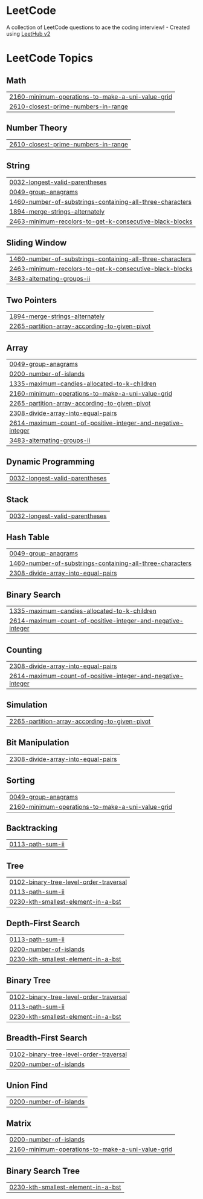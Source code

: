 # LeetCode
A collection of LeetCode questions to ace the coding interview! - Created using [LeetHub v2](https://github.com/arunbhardwaj/LeetHub-2.0)

<!---LeetCode Topics Start-->
# LeetCode Topics
## Math
|  |
| ------- |
| [2160-minimum-operations-to-make-a-uni-value-grid](https://github.com/dheeraj247/LeetCode/tree/master/2160-minimum-operations-to-make-a-uni-value-grid) |
| [2610-closest-prime-numbers-in-range](https://github.com/dheeraj247/LeetCode/tree/master/2610-closest-prime-numbers-in-range) |
## Number Theory
|  |
| ------- |
| [2610-closest-prime-numbers-in-range](https://github.com/dheeraj247/LeetCode/tree/master/2610-closest-prime-numbers-in-range) |
## String
|  |
| ------- |
| [0032-longest-valid-parentheses](https://github.com/dheeraj247/LeetCode/tree/master/0032-longest-valid-parentheses) |
| [0049-group-anagrams](https://github.com/dheeraj247/LeetCode/tree/master/0049-group-anagrams) |
| [1460-number-of-substrings-containing-all-three-characters](https://github.com/dheeraj247/LeetCode/tree/master/1460-number-of-substrings-containing-all-three-characters) |
| [1894-merge-strings-alternately](https://github.com/dheeraj247/LeetCode/tree/master/1894-merge-strings-alternately) |
| [2463-minimum-recolors-to-get-k-consecutive-black-blocks](https://github.com/dheeraj247/LeetCode/tree/master/2463-minimum-recolors-to-get-k-consecutive-black-blocks) |
## Sliding Window
|  |
| ------- |
| [1460-number-of-substrings-containing-all-three-characters](https://github.com/dheeraj247/LeetCode/tree/master/1460-number-of-substrings-containing-all-three-characters) |
| [2463-minimum-recolors-to-get-k-consecutive-black-blocks](https://github.com/dheeraj247/LeetCode/tree/master/2463-minimum-recolors-to-get-k-consecutive-black-blocks) |
| [3483-alternating-groups-ii](https://github.com/dheeraj247/LeetCode/tree/master/3483-alternating-groups-ii) |
## Two Pointers
|  |
| ------- |
| [1894-merge-strings-alternately](https://github.com/dheeraj247/LeetCode/tree/master/1894-merge-strings-alternately) |
| [2265-partition-array-according-to-given-pivot](https://github.com/dheeraj247/LeetCode/tree/master/2265-partition-array-according-to-given-pivot) |
## Array
|  |
| ------- |
| [0049-group-anagrams](https://github.com/dheeraj247/LeetCode/tree/master/0049-group-anagrams) |
| [0200-number-of-islands](https://github.com/dheeraj247/LeetCode/tree/master/0200-number-of-islands) |
| [1335-maximum-candies-allocated-to-k-children](https://github.com/dheeraj247/LeetCode/tree/master/1335-maximum-candies-allocated-to-k-children) |
| [2160-minimum-operations-to-make-a-uni-value-grid](https://github.com/dheeraj247/LeetCode/tree/master/2160-minimum-operations-to-make-a-uni-value-grid) |
| [2265-partition-array-according-to-given-pivot](https://github.com/dheeraj247/LeetCode/tree/master/2265-partition-array-according-to-given-pivot) |
| [2308-divide-array-into-equal-pairs](https://github.com/dheeraj247/LeetCode/tree/master/2308-divide-array-into-equal-pairs) |
| [2614-maximum-count-of-positive-integer-and-negative-integer](https://github.com/dheeraj247/LeetCode/tree/master/2614-maximum-count-of-positive-integer-and-negative-integer) |
| [3483-alternating-groups-ii](https://github.com/dheeraj247/LeetCode/tree/master/3483-alternating-groups-ii) |
## Dynamic Programming
|  |
| ------- |
| [0032-longest-valid-parentheses](https://github.com/dheeraj247/LeetCode/tree/master/0032-longest-valid-parentheses) |
## Stack
|  |
| ------- |
| [0032-longest-valid-parentheses](https://github.com/dheeraj247/LeetCode/tree/master/0032-longest-valid-parentheses) |
## Hash Table
|  |
| ------- |
| [0049-group-anagrams](https://github.com/dheeraj247/LeetCode/tree/master/0049-group-anagrams) |
| [1460-number-of-substrings-containing-all-three-characters](https://github.com/dheeraj247/LeetCode/tree/master/1460-number-of-substrings-containing-all-three-characters) |
| [2308-divide-array-into-equal-pairs](https://github.com/dheeraj247/LeetCode/tree/master/2308-divide-array-into-equal-pairs) |
## Binary Search
|  |
| ------- |
| [1335-maximum-candies-allocated-to-k-children](https://github.com/dheeraj247/LeetCode/tree/master/1335-maximum-candies-allocated-to-k-children) |
| [2614-maximum-count-of-positive-integer-and-negative-integer](https://github.com/dheeraj247/LeetCode/tree/master/2614-maximum-count-of-positive-integer-and-negative-integer) |
## Counting
|  |
| ------- |
| [2308-divide-array-into-equal-pairs](https://github.com/dheeraj247/LeetCode/tree/master/2308-divide-array-into-equal-pairs) |
| [2614-maximum-count-of-positive-integer-and-negative-integer](https://github.com/dheeraj247/LeetCode/tree/master/2614-maximum-count-of-positive-integer-and-negative-integer) |
## Simulation
|  |
| ------- |
| [2265-partition-array-according-to-given-pivot](https://github.com/dheeraj247/LeetCode/tree/master/2265-partition-array-according-to-given-pivot) |
## Bit Manipulation
|  |
| ------- |
| [2308-divide-array-into-equal-pairs](https://github.com/dheeraj247/LeetCode/tree/master/2308-divide-array-into-equal-pairs) |
## Sorting
|  |
| ------- |
| [0049-group-anagrams](https://github.com/dheeraj247/LeetCode/tree/master/0049-group-anagrams) |
| [2160-minimum-operations-to-make-a-uni-value-grid](https://github.com/dheeraj247/LeetCode/tree/master/2160-minimum-operations-to-make-a-uni-value-grid) |
## Backtracking
|  |
| ------- |
| [0113-path-sum-ii](https://github.com/dheeraj247/LeetCode/tree/master/0113-path-sum-ii) |
## Tree
|  |
| ------- |
| [0102-binary-tree-level-order-traversal](https://github.com/dheeraj247/LeetCode/tree/master/0102-binary-tree-level-order-traversal) |
| [0113-path-sum-ii](https://github.com/dheeraj247/LeetCode/tree/master/0113-path-sum-ii) |
| [0230-kth-smallest-element-in-a-bst](https://github.com/dheeraj247/LeetCode/tree/master/0230-kth-smallest-element-in-a-bst) |
## Depth-First Search
|  |
| ------- |
| [0113-path-sum-ii](https://github.com/dheeraj247/LeetCode/tree/master/0113-path-sum-ii) |
| [0200-number-of-islands](https://github.com/dheeraj247/LeetCode/tree/master/0200-number-of-islands) |
| [0230-kth-smallest-element-in-a-bst](https://github.com/dheeraj247/LeetCode/tree/master/0230-kth-smallest-element-in-a-bst) |
## Binary Tree
|  |
| ------- |
| [0102-binary-tree-level-order-traversal](https://github.com/dheeraj247/LeetCode/tree/master/0102-binary-tree-level-order-traversal) |
| [0113-path-sum-ii](https://github.com/dheeraj247/LeetCode/tree/master/0113-path-sum-ii) |
| [0230-kth-smallest-element-in-a-bst](https://github.com/dheeraj247/LeetCode/tree/master/0230-kth-smallest-element-in-a-bst) |
## Breadth-First Search
|  |
| ------- |
| [0102-binary-tree-level-order-traversal](https://github.com/dheeraj247/LeetCode/tree/master/0102-binary-tree-level-order-traversal) |
| [0200-number-of-islands](https://github.com/dheeraj247/LeetCode/tree/master/0200-number-of-islands) |
## Union Find
|  |
| ------- |
| [0200-number-of-islands](https://github.com/dheeraj247/LeetCode/tree/master/0200-number-of-islands) |
## Matrix
|  |
| ------- |
| [0200-number-of-islands](https://github.com/dheeraj247/LeetCode/tree/master/0200-number-of-islands) |
| [2160-minimum-operations-to-make-a-uni-value-grid](https://github.com/dheeraj247/LeetCode/tree/master/2160-minimum-operations-to-make-a-uni-value-grid) |
## Binary Search Tree
|  |
| ------- |
| [0230-kth-smallest-element-in-a-bst](https://github.com/dheeraj247/LeetCode/tree/master/0230-kth-smallest-element-in-a-bst) |
<!---LeetCode Topics End-->